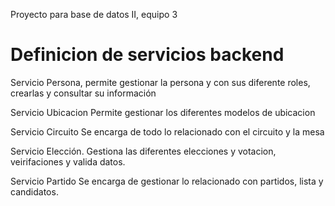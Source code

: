 Proyecto para base de datos II, equipo 3

# Definicion de servicios backend
Servicio Persona,
permite gestionar la persona y con sus diferente roles, crearlas y consultar su información

Servicio Ubicacion
Permite gestionar los diferentes modelos de ubicacion

Servicio Circuito
Se encarga de todo lo relacionado con el circuito y la mesa

Servicio Elección.
Gestiona las diferentes elecciones y votacion, veirifaciones y valida datos.

Servicio Partido
Se encarga de gestionar lo relacionado con partidos, lista y candidatos.
